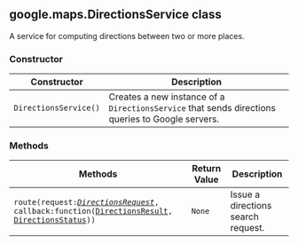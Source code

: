 <h2 id="DirectionsService">
google.maps.DirectionsService
class
</h2><p>A service for computing directions between two or more places.</p><h3 id="devsite_header_110">Constructor</h3><table summary="class DirectionsService - Constructor" width="100%">
<thead>
<tr><th>Constructor</th>
<th>Description</th>
</tr></thead>
<tbody>
<tr>
<td><code>DirectionsService()</code></td>
<td>Creates a new instance of a <code>DirectionsService</code> that sends directions queries to Google servers.</td>
</tr>
</tbody>
</table><h3 id="devsite_header_111">Methods</h3><table summary="class DirectionsService - Methods" width="100%">
<thead>
<tr><th>Methods</th>
<th>Return Value</th>
<th>Description</th>
</tr></thead>
<tbody>
<tr>
<td><code>route(request:<a href="https://github.com/amenadiel/google-maps-documentation/blob/master/docs/google.maps.DirectionsRequest.md"><em>DirectionsRequest</em></a>, callback:function(<a href="https://github.com/amenadiel/google-maps-documentation/blob/master/docs/google.maps.DirectionsResult.md">DirectionsResult</a>, <a href="https://github.com/amenadiel/google-maps-documentation/blob/master/docs/google.maps.DirectionsStatus.md">DirectionsStatus</a>))</code></td>
<td><code>None</code></td>
<td>Issue a directions search request.</td>
</tr>
</tbody>
</table>